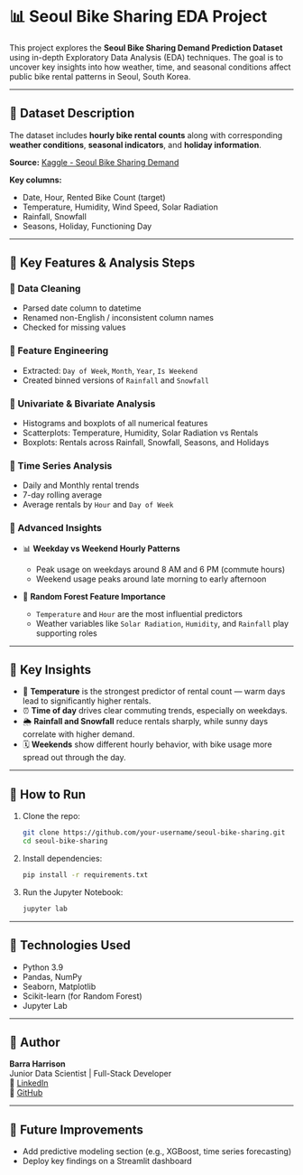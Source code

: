 # 📊 Seoul Bike Sharing EDA Project

This project explores the **Seoul Bike Sharing Demand Prediction Dataset** using in-depth Exploratory Data Analysis (EDA) techniques. The goal is to uncover key insights into how weather, time, and seasonal conditions affect public bike rental patterns in Seoul, South Korea.

---

## 📂 Dataset Description

The dataset includes **hourly bike rental counts** along with corresponding **weather conditions**, **seasonal indicators**, and **holiday information**.

**Source:** [Kaggle - Seoul Bike Sharing Demand](https://www.kaggle.com/datasets/sobhanmoosavi/seoul-bike-rental-ai-pro-2020)

**Key columns:**

- Date, Hour, Rented Bike Count (target)
- Temperature, Humidity, Wind Speed, Solar Radiation
- Rainfall, Snowfall
- Seasons, Holiday, Functioning Day

---

## 🧪 Key Features & Analysis Steps

### 🔹 Data Cleaning

- Parsed date column to datetime
- Renamed non-English / inconsistent column names
- Checked for missing values

### 🔹 Feature Engineering

- Extracted: `Day of Week`, `Month`, `Year`, `Is Weekend`
- Created binned versions of `Rainfall` and `Snowfall`

### 🔹 Univariate & Bivariate Analysis

- Histograms and boxplots of all numerical features
- Scatterplots: Temperature, Humidity, Solar Radiation vs Rentals
- Boxplots: Rentals across Rainfall, Snowfall, Seasons, and Holidays

### 🔹 Time Series Analysis

- Daily and Monthly rental trends
- 7-day rolling average
- Average rentals by `Hour` and `Day of Week`

### 🔹 Advanced Insights

- 📊 **Weekday vs Weekend Hourly Patterns**

  - Peak usage on weekdays around 8 AM and 6 PM (commute hours)
  - Weekend usage peaks around late morning to early afternoon

- 🌲 **Random Forest Feature Importance**

  - `Temperature` and `Hour` are the most influential predictors
  - Weather variables like `Solar Radiation`, `Humidity`, and `Rainfall` play supporting roles

---

## 📌 Key Insights

- 🚴 **Temperature** is the strongest predictor of rental count — warm days lead to significantly higher rentals.
- ⏰ **Time of day** drives clear commuting trends, especially on weekdays.
- 🌦️ **Rainfall and Snowfall** reduce rentals sharply, while sunny days correlate with higher demand.
- 🗓️ **Weekends** show different hourly behavior, with bike usage more spread out through the day.

---

## 📁 How to Run

1. Clone the repo:

   ```bash
   git clone https://github.com/your-username/seoul-bike-sharing.git
   cd seoul-bike-sharing
   ```

2. Install dependencies:

   ```bash
   pip install -r requirements.txt
   ```

3. Run the Jupyter Notebook:

   ```bash
   jupyter lab
   ```

---

## 📌 Technologies Used

- Python 3.9
- Pandas, NumPy
- Seaborn, Matplotlib
- Scikit-learn (for Random Forest)
- Jupyter Lab

---

## 📘 Author

**Barra Harrison**\
Junior Data Scientist | Full-Stack Developer\
🔗 [LinkedIn](https://www.linkedin.com/in/barraharrison20091997/)\
🔗 [GitH](https://github.com/BarraHarrison)[u](https://github.com/BarraHarrison)[b](https://github.com/BarraHarrison) 

---

## 🏁 Future Improvements

- Add predictive modeling section (e.g., XGBoost, time series forecasting)
- Deploy key findings on a Streamlit dashboard

